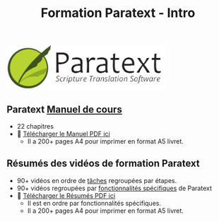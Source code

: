 ﻿---
title : Formation Paratext - Intro
slug: /
---

![](../../../../static/img/cropped-PT9-web-banner.png)  

## Paratext [**Manuel de cours**](Training-Manual/Overview) 
- 22 chapitres
-  :book: [Télécharger le Manuel PDF ici](pathname:///img/Ptx-man-fr-9.2.pdf)  
   - Il a 200+ pages A4 pour imprimer en format A5 livret.
   
## Résumés des vidéos de formation Paratext
 - 90+ vidéos en ordre de [tâches](Video-summaries/00-list-of-videos.md) regroupées par étapes.
 - 90+ vidéos regroupées par [fonctionnalités spécifiques](Video-summaries/00-TOC-overview.md) de Paratext  
- :book:  [Télécharger le Résumés PDF ici](pathname:///img/Ptx-vidsum-fr-9.2.pdf)  
   - Il est en ordre par fonctionnalités spécifiques. 
   - Il a 200+ pages A4 pour imprimer en format A5 livret.
